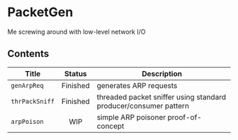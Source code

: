 # PacketGen
Me screwing around with low-level network I/O

## Contents

 Title | Status | Description 
--- | :---: | --- 
`genArpReq` | Finished | generates ARP requests
`thrPackSniff` | Finished | threaded packet sniffer using standard producer/consumer pattern
`arpPoison` | WIP | simple ARP poisoner proof-of-concept
